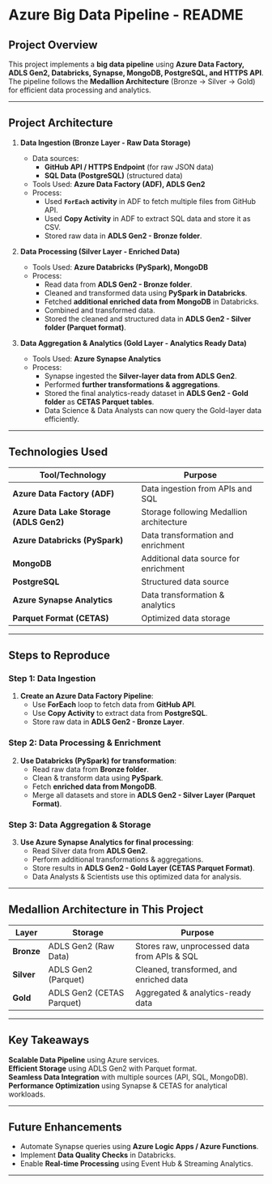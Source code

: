 # **Azure Big Data Pipeline - README**

## Project Overview

This project implements a **big data pipeline** using **Azure Data Factory, ADLS Gen2, Databricks, Synapse, MongoDB, PostgreSQL, and HTTPS API**. The pipeline follows the **Medallion Architecture** (Bronze → Silver → Gold) for efficient data processing and analytics.

---

## Project Architecture

1. **Data Ingestion (Bronze Layer - Raw Data Storage)**

   - Data sources:
     - **GitHub API / HTTPS Endpoint** (for raw JSON data)
     - **SQL Data (PostgreSQL)** (structured data)
   - Tools Used: **Azure Data Factory (ADF), ADLS Gen2**
   - Process:
     - Used **`ForEach` activity** in ADF to fetch multiple files from GitHub API.
     - Used **Copy Activity** in ADF to extract SQL data and store it as CSV.
     - Stored raw data in **ADLS Gen2 - Bronze folder**.

2. **Data Processing (Silver Layer - Enriched Data)**

   - Tools Used: **Azure Databricks (PySpark), MongoDB**
   - Process:
     - Read data from **ADLS Gen2 - Bronze folder**.
     - Cleaned and transformed data using **PySpark in Databricks**.
     - Fetched **additional enriched data from MongoDB** in Databricks.
     - Combined and transformed data.
     - Stored the cleaned and structured data in **ADLS Gen2 - Silver folder (Parquet format)**.

3. **Data Aggregation & Analytics (Gold Layer - Analytics Ready Data)**
   - Tools Used: **Azure Synapse Analytics**
   - Process:
     - Synapse ingested the **Silver-layer data from ADLS Gen2**.
     - Performed **further transformations & aggregations**.
     - Stored the final analytics-ready dataset in **ADLS Gen2 - Gold folder** as **CETAS Parquet tables**.
     - Data Science & Data Analysts can now query the Gold-layer data efficiently.

---

## Technologies Used

| Tool/Technology                         | Purpose                                  |
| --------------------------------------- | ---------------------------------------- |
| **Azure Data Factory (ADF)**            | Data ingestion from APIs and SQL         |
| **Azure Data Lake Storage (ADLS Gen2)** | Storage following Medallion architecture |
| **Azure Databricks (PySpark)**          | Data transformation and enrichment       |
| **MongoDB**                             | Additional data source for enrichment    |
| **PostgreSQL**                          | Structured data source                   |
| **Azure Synapse Analytics**             | Data transformation & analytics          |
| **Parquet Format (CETAS)**              | Optimized data storage                   |

---

## Steps to Reproduce

### **Step 1: Data Ingestion**

1. **Create an Azure Data Factory Pipeline**:
   - Use **ForEach** loop to fetch data from **GitHub API**.
   - Use **Copy Activity** to extract data from **PostgreSQL**.
   - Store raw data in **ADLS Gen2 - Bronze Layer**.

### **Step 2: Data Processing & Enrichment**

2. **Use Databricks (PySpark) for transformation**:
   - Read raw data from **Bronze folder**.
   - Clean & transform data using **PySpark**.
   - Fetch **enriched data from MongoDB**.
   - Merge all datasets and store in **ADLS Gen2 - Silver Layer (Parquet Format)**.

### **Step 3: Data Aggregation & Storage**

3. **Use Azure Synapse Analytics for final processing**:
   - Read Silver data from **ADLS Gen2**.
   - Perform additional transformations & aggregations.
   - Store results in **ADLS Gen2 - Gold Layer (CETAS Parquet Format)**.
   - Data Analysts & Scientists use this optimized data for analysis.

---

## Medallion Architecture in This Project

| Layer      | Storage                   | Purpose                                      |
| ---------- | ------------------------- | -------------------------------------------- |
| **Bronze** | ADLS Gen2 (Raw Data)      | Stores raw, unprocessed data from APIs & SQL |
| **Silver** | ADLS Gen2 (Parquet)       | Cleaned, transformed, and enriched data      |
| **Gold**   | ADLS Gen2 (CETAS Parquet) | Aggregated & analytics-ready data            |

---

## Key Takeaways

**Scalable Data Pipeline** using Azure services.  
**Efficient Storage** using ADLS Gen2 with Parquet format.  
**Seamless Data Integration** with multiple sources (API, SQL, MongoDB).  
**Performance Optimization** using Synapse & CETAS for analytical workloads.

---

## Future Enhancements

- Automate Synapse queries using **Azure Logic Apps / Azure Functions**.
- Implement **Data Quality Checks** in Databricks.
- Enable **Real-time Processing** using Event Hub & Streaming Analytics.

---

